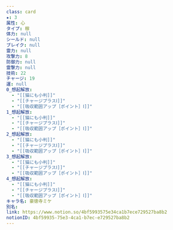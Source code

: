 ```yaml
---
class: card
★: 3
属性: 心
タイプ: 稼
体力: null
シールド: null
ブレイク: null
霊力: null
攻撃力: 8
防御力: null
霊撃力: null
技術: 22
チャージ: 19
運: null
0_想起解放:
  - "[[猫にも小判]]"
  - "[[チャージプラスⅠ]]"
  - "[[吸収範囲アップ［ポイント］Ⅰ]]"
1_想起解放:
  - "[[猫にも小判]]"
  - "[[チャージプラスⅠ]]"
  - "[[吸収範囲アップ［ポイント］Ⅰ]]"
2_想起解放:
  - "[[猫にも小判]]"
  - "[[チャージプラスⅠ]]"
  - "[[吸収範囲アップ［ポイント］Ⅰ]]"
3_想起解放:
  - "[[猫にも小判]]"
  - "[[チャージプラスⅠ]]"
  - "[[吸収範囲アップ［ポイント］Ⅰ]]"
4_想起解放:
  - "[[猫にも小判]]"
  - "[[チャージプラスⅠ]]"
  - "[[吸収範囲アップ［ポイント］Ⅰ]]"
キャラ名: 豪徳寺ミケ
別名: 
link: https://www.notion.so/4bf5993575e34ca1b7ece729527ba8b2
notionID: 4bf59935-75e3-4ca1-b7ec-e729527ba8b2
---
```

